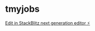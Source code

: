 # tmyjobs

[Edit in StackBlitz next generation editor ⚡️](https://stackblitz.com/~/github.com/petermac343/tmyjobs)